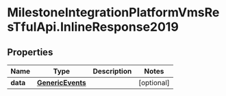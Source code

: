 # MilestoneIntegrationPlatformVmsResTfulApi.InlineResponse2019

## Properties
Name | Type | Description | Notes
------------ | ------------- | ------------- | -------------
**data** | [**GenericEvents**](GenericEvents.md) |  | [optional] 
